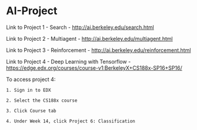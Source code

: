 # AI-Project
Link to Project 1 - Search - http://ai.berkeley.edu/search.html

Link to Project 2 - Multiagent - http://ai.berkeley.edu/multiagent.html

Link to Project 3 - Reinforcement - http://ai.berkeley.edu/reinforcement.html

Link to Project 4 - Deep Learning with Tensorflow - https://edge.edx.org/courses/course-v1:BerkeleyX+CS188x-SP16+SP16/
  
  To access project 4:
    
    1. Sign in to EDX
    
    2. Select the CS188x course 
    
    3. Click Course tab 
    
    4. Under Week 14, click Project 6: Classification
